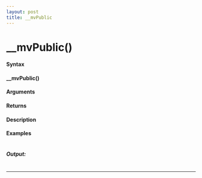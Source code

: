 ```yaml
---
layout: post
title: __mvPublic
---
```


# __mvPublic()


#### Syntax

#### __mvPublic()

#### Arguments

#### Returns

#### Description

#### Examples

```

```

##### Output:

```

```

---